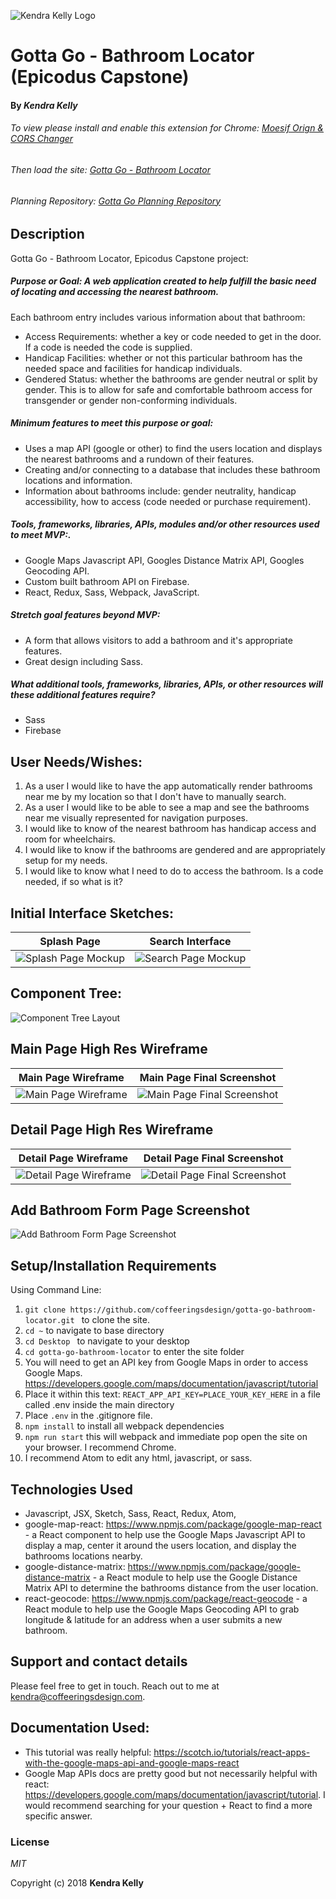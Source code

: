 ![Kendra Kelly Logo](/src/assets/images/kkgithub.png)

# Gotta Go - Bathroom Locator (Epicodus Capstone)
#### By _**Kendra Kelly**_
###### To view please install and enable this extension for Chrome:  [Moesif Orign & CORS Changer ](https://chrome.google.com/webstore/detail/moesif-orign-cors-changer/digfbfaphojjndkpccljibejjbppifbc?hl=en-US)

###### Then load the site:  [Gotta Go - Bathroom Locator](https://github.com/coffeeringsdesign/gotta-go-bathroom-locator)

###### Planning Repository: [Gotta Go Planning Repository](gotta-go-bathr-1544748567317.firebaseapp.com)



## Description
Gotta Go - Bathroom Locator, Epicodus Capstone project:


##### Purpose or Goal: A web application created to help fulfill the basic need of locating and accessing the nearest bathroom.

Each bathroom entry includes various information about that bathroom:

* Access Requirements: whether a key or code needed to get in the door. If a code is needed the code is supplied.
* Handicap Facilities: whether or not this particular bathroom has the needed space and facilities for handicap individuals.
* Gendered Status: whether the bathrooms are gender neutral or split by gender. This is to allow for safe and comfortable bathroom access for transgender or gender non-conforming individuals.

##### Minimum features to meet this purpose or goal:
* Uses a map API (google or other) to find the users location and displays the nearest bathrooms and a rundown of their features.
* Creating and/or connecting to a database that includes these bathroom locations and information.
* Information about bathrooms include: gender neutrality, handicap accessibility, how to access (code needed or purchase requirement).

##### Tools, frameworks, libraries, APIs, modules and/or other resources used to meet MVP:.
* Google Maps Javascript API, Googles Distance Matrix API, Googles Geocoding API.
* Custom built bathroom API on Firebase.
* React, Redux, Sass, Webpack, JavaScript.

##### Stretch goal features beyond MVP:
* A form that allows visitors to add a bathroom and it's appropriate features.
* Great design including Sass.

##### What additional tools, frameworks, libraries, APIs, or other resources will these additional features require?
* Sass
* Firebase

## User Needs/Wishes:
1.  As a user I would like to have the app automatically render bathrooms near me by my location so that I don't have to manually search.
2.  As a user I would like to be able to see a map and see the bathrooms near me visually represented for navigation purposes.
3.  I would like to know of the nearest bathroom has handicap access and room for wheelchairs.
4.  I would like to know if the bathrooms are gendered and are appropriately setup for my needs.
5.  I would like to know what I need to do to access the bathroom. Is a code needed, if so what is it?

## Initial Interface Sketches:
| Splash Page | Search Interface |
| --------- | --------------|
| ![Splash Page Mockup](/src/assets/images/mockup-splash-interface.jpeg) | ![Search Page Mockup](/src/assets/images/mockup-search-interface.jpeg) |

## Component Tree:
![Component Tree Layout](/src/assets/images/component-tree.png)

## Main Page High Res Wireframe
| Main Page Wireframe | Main Page Final Screenshot |
| --------- | --------------|
| ![Main Page Wireframe](/src/assets/images/gotta-go-wireframe-main-page.png) | ![Main Page Final Screenshot](/src/assets/images/main-page-screenshot.png) |

## Detail Page High Res Wireframe
| Detail Page Wireframe | Detail Page Final Screenshot |
| --------- | --------------|
| ![Detail Page Wireframe](/src/assets/images/gotta-go-wireframe-detail-page.png) | ![Detail Page Final Screenshot](/src/assets/images/detail-page-screenshot.png) |

## Add Bathroom Form Page Screenshot
![Add Bathroom Form Page Screenshot](/src/assets/images/add-bathroom-form-page-screenshot.png)

## Setup/Installation Requirements
Using Command Line:
1. ``git clone https://github.com/coffeeringsdesign/gotta-go-bathroom-locator.git `` to clone the site.
2. ``cd ~`` to navigate to base directory
3. ``cd Desktop `` to navigate to your desktop
4. ``cd gotta-go-bathroom-locator`` to enter the site folder
5.  You will need to get an API key from Google Maps in order to access Google Maps. https://developers.google.com/maps/documentation/javascript/tutorial
6.  Place it within this text: ``REACT_APP_API_KEY=PLACE_YOUR_KEY_HERE`` in a file called .env inside the main directory
7.  Place ``.env`` in the .gitignore file.
8. ``npm install`` to install all webpack dependencies
9. ``npm run start`` this will webpack and immediate pop open the site on your browser. I recommend Chrome.
10. I recommend Atom to edit any html, javascript, or sass.

## Technologies Used

* Javascript, JSX, Sketch, Sass, React, Redux, Atom,
* google-map-react: https://www.npmjs.com/package/google-map-react - a React component to help use the Google Maps Javascript API to display a map, center it around the users location, and display the bathrooms locations nearby.
* google-distance-matrix: https://www.npmjs.com/package/google-distance-matrix - a React module to help use the Google Distance Matrix API to determine the bathrooms distance from the user location.
* react-geocode: https://www.npmjs.com/package/react-geocode - a React module to help use the Google Maps Geocoding API to grab longitude & latitude for an address when a user submits a new bathroom.

## Support and contact details

Please feel free to get in touch. Reach out to me at kendra@coffeeringsdesign.com.

## Documentation Used:
* This tutorial was really helpful: https://scotch.io/tutorials/react-apps-with-the-google-maps-api-and-google-maps-react
* Google Map APIs docs are pretty good but not necessarily helpful with react: https://developers.google.com/maps/documentation/javascript/tutorial. I would recommend searching for your question + React to find a more specific answer.

### License
*MIT*

Copyright (c) 2018 **Kendra Kelly**
